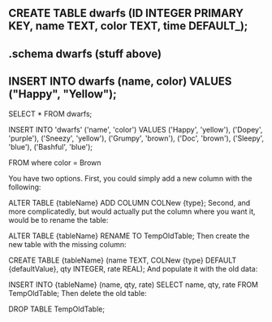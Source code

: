 CREATE TABLE dwarfs (ID INTEGER PRIMARY KEY, name TEXT, color TEXT, time DEFAULT_);
---
.schema dwarfs (stuff above)
---
INSERT INTO dwarfs (name, color) VALUES ("Happy", "Yellow");
---
SELECT * FROM dwarfs;

INSERT INTO 'dwarfs' ('name', 'color') VALUES
  ('Happy', 'yellow'),
  ('Dopey', 'purple'),
  ('Sneezy', 'yellow'),
  ('Grumpy', 'brown'),
  ('Doc', 'brown'),
  ('Sleepy', 'blue'),
  ('Bashful', 'blue');

  FROM where color = Brown

  You have two options. First, you could simply add a new column with the following:

ALTER TABLE {tableName} ADD COLUMN COLNew {type};
Second, and more complicatedly, but would actually put the column where you want it, would be to rename the table:

ALTER TABLE {tableName} RENAME TO TempOldTable;
Then create the new table with the missing column:

CREATE TABLE {tableName} (name TEXT, COLNew {type} DEFAULT {defaultValue}, qty INTEGER, rate REAL);
And populate it with the old data:

INSERT INTO {tableName} (name, qty, rate) SELECT name, qty, rate FROM TempOldTable;
Then delete the old table:

DROP TABLE TempOldTable;